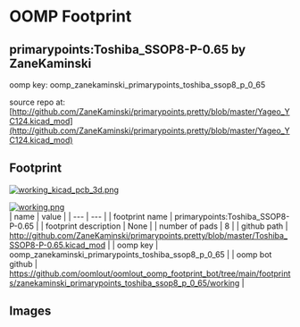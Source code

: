 # OOMP Footprint  
## primarypoints:Toshiba_SSOP8-P-0.65  by ZaneKaminski  
  
oomp key: oomp_zanekaminski_primarypoints_toshiba_ssop8_p_0_65  
  
source repo at: [http://github.com/ZaneKaminski/primarypoints.pretty/blob/master/Yageo_YC124.kicad_mod](http://github.com/ZaneKaminski/primarypoints.pretty/blob/master/Yageo_YC124.kicad_mod)  
## Footprint  
  
[![working_kicad_pcb_3d.png](working_kicad_pcb_3d_600.png)](working_kicad_pcb_3d.png)  
  
[![working.png](working_600.png)](working.png)  
| name | value | 
| --- | --- | 
| footprint name | primarypoints:Toshiba_SSOP8-P-0.65 | 
| footprint description | None | 
| number of pads | 8 | 
| github path | http://github.com/ZaneKaminski/primarypoints.pretty/blob/master/Toshiba_SSOP8-P-0.65.kicad_mod | 
| oomp key | oomp_zanekaminski_primarypoints_toshiba_ssop8_p_0_65 | 
| oomp bot github | https://github.com/oomlout/oomlout_oomp_footprint_bot/tree/main/footprints/zanekaminski_primarypoints_toshiba_ssop8_p_0_65/working | 
## Images  

